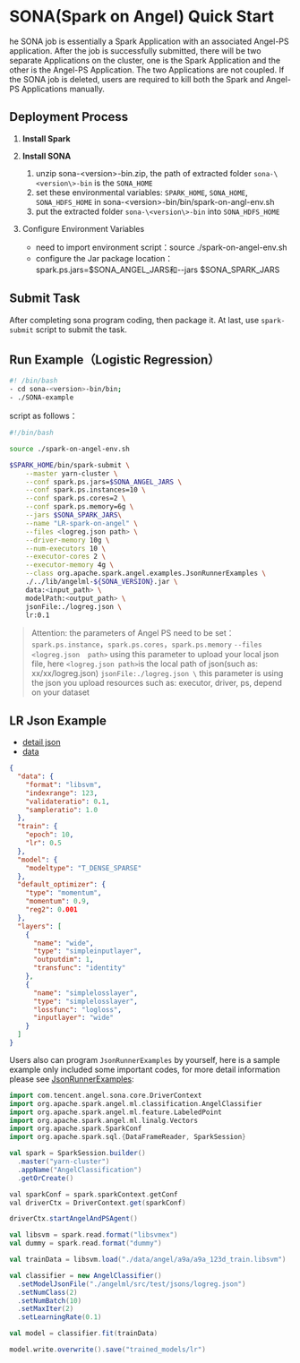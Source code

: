 # SONA(Spark on Angel) Quick Start 

he SONA job is essentially a Spark Application with an associated Angel-PS application. 
After the job is successfully submitted, there will be two separate Applications on the cluster, 
one is the Spark Application and the other is the Angel-PS Application. The two Applications are not coupled. 
If the SONA job is deleted, users are required to kill both the Spark and Angel-PS Applications manually.

## Deployment Process

1. **Install Spark**
2. **Install SONA**
	1. unzip sona-\<version\>-bin.zip, the path of extracted folder `sona-\<version\>-bin` is the `SONA_HOME`
	2. set these environmental variables: `SPARK_HOME`, `SONA_HOME`, `SONA_HDFS_HOME` in sona-\<version\>-bin/bin/spark-on-angl-env.sh
	3. put the extracted folder `sona-\<version\>-bin` into `SONA_HDFS_HOME`

3. Configure Environment Variables

	- need to import environment script：source ./spark-on-angel-env.sh
	- configure the Jar package location：spark.ps.jars=\$SONA_ANGEL_JARS和--jars \$SONA_SPARK_JARS

## Submit Task

After completing sona program coding, then package it. At last, use `spark-submit` script to submit the task.


## Run Example（Logistic Regression）

```bash
#! /bin/bash
- cd sona-<version>-bin/bin; 
- ./SONA-example
```

script as follows：

```bash
#!/bin/bash

source ./spark-on-angel-env.sh

$SPARK_HOME/bin/spark-submit \
    --master yarn-cluster \
    --conf spark.ps.jars=$SONA_ANGEL_JARS \
    --conf spark.ps.instances=10 \
    --conf spark.ps.cores=2 \
    --conf spark.ps.memory=6g \
    --jars $SONA_SPARK_JARS\
    --name "LR-spark-on-angel" \
    --files <logreg.json path> \
    --driver-memory 10g \
    --num-executors 10 \
    --executor-cores 2 \
    --executor-memory 4g \
    --class org.apache.spark.angel.examples.JsonRunnerExamples \
    ./../lib/angelml-${SONA_VERSION}.jar \
    data:<input_path> \
    modelPath:<output_path> \
    jsonFile:./logreg.json \
    lr:0.1
```

> Attention: the parameters of Angel PS need to be set：`spark.ps.instance`，`spark.ps.cores`，`spark.ps.memory`
> ```--files <logreg.json  path>``` using this parameter to upload your local json file, here ```<logreg.json path>```is the local path of json(such as: xx/xx/logreg.json)
> ```jsonFile:./logreg.json \``` this parameter is using the json you upload
> resources such as: executor, driver, ps, depend on your dataset


## LR Json Example 

- [detail json](https://github.com/Angel-ML/angel/blob/master/docs/basic/json_conf_en.md)
- [data](https://github.com/Angel-ML/angel/tree/master/data/a9a/a9a_123d_train.libsvm)

```json
{
  "data": {
    "format": "libsvm",
    "indexrange": 123,
    "validateratio": 0.1,
    "sampleratio": 1.0
  },
  "train": {
    "epoch": 10,
    "lr": 0.5
  },
  "model": {
    "modeltype": "T_DENSE_SPARSE"
  },
  "default_optimizer": {
    "type": "momentum",
    "momentum": 0.9,
    "reg2": 0.001
  },
  "layers": [
    {
      "name": "wide",
      "type": "simpleinputlayer",
      "outputdim": 1,
      "transfunc": "identity"
    },
    {
      "name": "simplelosslayer",
      "type": "simplelosslayer",
      "lossfunc": "logloss",
      "inputlayer": "wide"
    }
  ]
}

```

Users also can program ```JsonRunnerExamples``` by yourself, here is a sample example only included some important codes, for more detail information please see [JsonRunnerExamples](https://github.com/Angel-ML/sona/blob/master/angelml/src/main/scala/org/apache/spark/angel/examples/JsonRunnerExamples.scala): 

```scala
import com.tencent.angel.sona.core.DriverContext
import org.apache.spark.angel.ml.classification.AngelClassifier
import org.apache.spark.angel.ml.feature.LabeledPoint
import org.apache.spark.angel.ml.linalg.Vectors
import org.apache.spark.SparkConf
import org.apache.spark.sql.{DataFrameReader, SparkSession}

val spark = SparkSession.builder()
  .master("yarn-cluster")
  .appName("AngelClassification")
  .getOrCreate()

val sparkConf = spark.sparkContext.getConf
val driverCtx = DriverContext.get(sparkConf)

driverCtx.startAngelAndPSAgent()

val libsvm = spark.read.format("libsvmex")
val dummy = spark.read.format("dummy")

val trainData = libsvm.load("./data/angel/a9a/a9a_123d_train.libsvm")

val classifier = new AngelClassifier()
  .setModelJsonFile("./angelml/src/test/jsons/logreg.json")
  .setNumClass(2)
  .setNumBatch(10)
  .setMaxIter(2)
  .setLearningRate(0.1)

val model = classifier.fit(trainData)

model.write.overwrite().save("trained_models/lr")
```